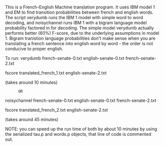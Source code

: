 This is a French-English Machine translation program. It uses IBM model 1 and EM to find transition probabilities between french and english words. The script verydumb runs the IBM 1 model with simple word to word decoding, and noisychannel runs IBM 1 with a bigram language model probability factored in for decoding. The simple model verydumb actually performs better (60%) F-score, due to the underlying assumptions in model 1. Bigram tranistion language probabilities don't make sense when you are translating a french sentence into english word by word - the order is not conducive to proper english.

To run:
  verydumb french-senate-0.txt english-senate-0.txt french-senate-2.txt
  

  fscore translated_french_1.txt english-senate-2.txt

  (takes around 10 minutes)

          OR

  noisychannel french-senate-0.txt english-senate-0.txt french-senate-2.txt
 

  fscore translated_french_2.txt english-senate-2.txt

  (takes around 45 minutes)

  NOTE: you can speed up the run time of both by about 10 minutes by using the serialized tau.p and words.p objects, that line of code is commented out.